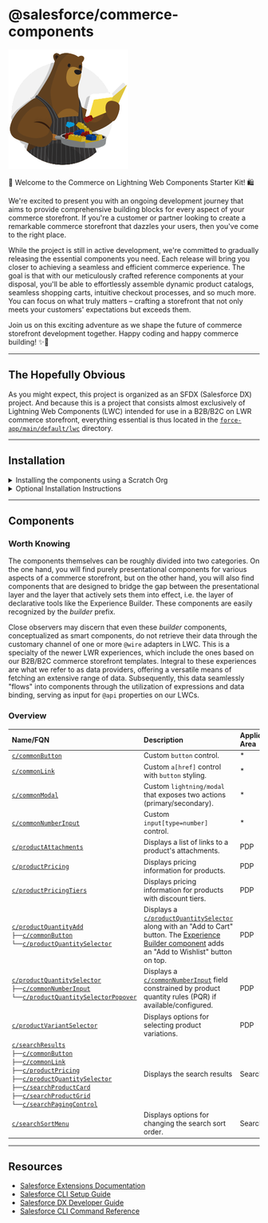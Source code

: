 # @salesforce/commerce-components

![recipes-logo](recipes-logo.png)

🌟 Welcome to the Commerce on Lightning Web Components Starter Kit! 🛍️

We're excited to present you with an ongoing development journey that aims to provide comprehensive building blocks for every aspect of your commerce storefront. If you're a customer or partner looking to create a remarkable commerce storefront that dazzles your users, then you've come to the right place.

While the project is still in active development, we're committed to gradually releasing the essential components you need. Each release will bring you closer to achieving a seamless and efficient commerce experience. The goal is that with our meticulously crafted reference components at your disposal, you'll be able to effortlessly assemble dynamic product catalogs, seamless shopping carts, intuitive checkout processes, and so much more. You can focus on what truly matters – crafting a storefront that not only meets your customers' expectations but exceeds them.

Join us on this exciting adventure as we shape the future of commerce storefront development together. Happy coding and happy commerce building! ✨🚀

---

## The Hopefully Obvious

As you might expect, this project is organized as an SFDX (Salesforce DX) project. And because this is a project that consists almost exclusively of Lightning Web Components (LWC) intended for use in a B2B/B2C on LWR commerce storefront, everything essential is thus located in the [`force-app/main/default/lwc`](force-app/main/default/lwc) directory.

---

## Installation

<details>
<summary>Installing the components using a Scratch Org</summary>

1.  Set up your environment. Follow the steps in the [Quick Start: Lightning Web Components](https://trailhead.salesforce.com/content/learn/projects/quick-start-lightning-web-components/) Trailhead project. The steps include:

    -   Enable Dev Hub in your Org
    -   Install Salesforce CLI
    -   Install Visual Studio Code
    -   Install the Visual Studio Code Salesforce extensions, including the Lightning Web Components extension

2.  If you haven't already done so, authorize your hub org and provide it with an alias (**myhuborg** in the command below):

    ```shell
    sf org login web -d -a myhuborg
    ```

3.  Clone the repositoty `forcedotcom/commerce-on-lightning-components`:

    ```shell
    git clone https://github.com/forcedotcom/commerce-on-lightning-components.git
    cd commerce-on-lightning-components
    ```

4.  Create a scratch org and provide it with an alias (**commerce-components** in the command below):

    ```shell
    sf org create scratch -f config/project-scratch-def.json -a commerce-components
    ```

5.  Push the app to your scratch org:

    ```shell
    sf project deploy start
    ```

6.  Open the scratch org:

    ```shell
    sf org open
    ```

    </details>

<details>
<summary>Optional Installation Instructions</summary>

This repository contains several files that are relevant if you want to integrate modern web development tooling to your Salesforce development processes, or to your continuous integration/continuous deployment processes.

### Code Formatting

[Prettier](https://prettier.io/) is a code formatter used to ensure consistent formatting across your code base. To use Prettier with Visual Studio Code, install [this extension](https://marketplace.visualstudio.com/items?itemName=esbenp.prettier-vscode) from the Visual Studio Code Marketplace. The [.prettierignore](.prettierignore) and [.prettierrc](.prettierrc) files are provided as part of this repository to control the behavior of the Prettier formatter.

### Code Linting

[ESLint](https://eslint.org/) is a popular JavaScript linting tool used to identify stylistic errors and erroneous constructs. To use ESLint with Visual Studio Code, install [this extension](https://marketplace.visualstudio.com/items?itemName=salesforce.salesforcedx-vscode-lwc) from the Visual Studio Code Marketplace. The [.eslintrc.cjs](force-app/main/default/lwc/.eslintrc.cjs) file is provided as part of this repository to control the behavior of the linting process in the context of Lightning Web Components development.

### Pre-Commit Hook

This repository also comes with a [package.json](package.json) file that makes it easy to set up a pre-commit hook that enforces code formatting and linting by running Prettier and ESLint every time you `git commit` changes.

To set up the formatting and linting pre-commit hook:

1. Install [Node.js](https://nodejs.org) if you haven't already done so
2. Run `npm install` in your project's root folder to install the ESLint and Prettier modules (Note: Mac users should verify that Xcode command line tools are installed before running this command.)

Prettier and ESLint will now run automatically every time you commit changes. The commit will fail if linting errors are detected. You can also run the formatting and linting from the command line using the following commands (check out [package.json](package.json) for the full list):

```shell
npm run lint
npm run format
```

</details>

---

## Components

### Worth Knowing

The components themselves can be roughly divided into two categories. On the one hand, you will find purely presentational components for various aspects of a commerce storefront, but on the other hand, you will also find components that are designed to bridge the gap between the presentational layer and the layer that actively sets them into effect, i.e. the layer of declarative tools like the Experience Builder. These components are easily recognized by the _builder_ prefix.

Close observers may discern that even these _builder_ components, conceptualized as smart components, do not retrieve their data through the customary channel of one or more `@wire` adapters in LWC. This is a specialty of the newer LWR experiences, which include the ones based on our B2B/B2C commerce storefront templates. Integral to these experiences are what we refer to as data providers, offering a versatile means of fetching an extensive range of data. Subsequently, this data seamlessly "flows" into components through the utilization of expressions and data binding, serving as input for `@api` properties on our LWCs.

### Overview

<!-- prettier-ignore -->
| Name/FQN                                                                                                                                                                                                                                                                                                                                                                                                                                                                                                                                                                                                                 | Description                                                                                                                                                                                                                                                            | Application Area |                                 Builder Support                                 |
|:-------------------------------------------------------------------------------------------------------------------------------------------------------------------------------------------------------------------------------------------------------------------------------------------------------------------------------------------------------------------------------------------------------------------------------------------------------------------------------------------------------------------------------------------------------------------------------------------------------------------------|:-----------------------------------------------------------------------------------------------------------------------------------------------------------------------------------------------------------------------------------------------------------------------|:-----------------|:-------------------------------------------------------------------------------:|
| [`c/commonButton`](force-app/main/default/lwc/commonButton)                                                                                                                                                                                                                                                                                                                                                                                                                                                                                                                                                              | Custom `button` control.                                                                                                                                                                                                                                               | *                |                                                                                 |
| [`c/commonLink`](force-app/main/default/lwc/commonLink)                                                                                                                                                                                                                                                                                                                                                                                                                                                                                                                                                                  | Custom `a[href]` control with `button` styling.                                                                                                                                                                                                                        | *                |                                                                                 |
| [`c/commonModal`](force-app/main/default/lwc/commonModal)                                                                                                                                                                                                                                                                                                                                                                                                                                                                                                                                                                | Custom `lightning/modal` that exposes two actions (primary/secondary).                                                                                                                                                                                                 | *                |                                                                                 |
| [`c/commonNumberInput`](force-app/main/default/lwc/commonNumberInput)                                                                                                                                                                                                                                                                                                                                                                                                                                                                                                                                                    | Custom `input[type=number]` control.                                                                                                                                                                                                                                   | *                |                                                                                 |
| [`c/productAttachments`](force-app/main/default/lwc/productAttachments)                                                                                                                                                                                                                                                                                                                                                                                                                                                                                                                                                  | Displays a list of links to a product's attachments.                                                                                                                                                                                                                   | PDP              |   [:white_check_mark:](force-app/main/default/lwc/builderProductAttachments)    |
| [`c/productPricing`](force-app/main/default/lwc/productPricing)                                                                                                                                                                                                                                                                                                                                                                                                                                                                                                                                                          | Displays pricing information for products.                                                                                                                                                                                                                             | PDP              |     [:white_check_mark:](force-app/main/default/lwc/builderProductPricing)      |
| [`c/productPricingTiers`](force-app/main/default/lwc/productPricingTiers)                                                                                                                                                                                                                                                                                                                                                                                                                                                                                                                                                | Displays pricing information for products with discount tiers.                                                                                                                                                                                                         | PDP              |   [:white_check_mark:](force-app/main/default/lwc/builderProductPricingTiers)   |
| [`c/productQuantityAdd`](force-app/main/default/lwc/productQuantityAdd)<br/>`├──`[`c/commonButton`](force-app/main/default/lwc/commonButton)<br/>`└──`[`c/productQuantitySelector`](force-app/main/default/lwc/productQuantitySelector)                                                                                                                                                                                                                                                                                                                                                                                  | Displays a [`c/productQuantitySelector`](force-app/main/default/lwc/productQuantitySelector) along with an "Add to Cart" button. The [Experience Builder component](force-app/main/default/lwc/builderProductPurchaseOptions) adds an "Add to Wishlist" button on top. | PDP              | [:white_check_mark:](force-app/main/default/lwc/builderProductPurchaseOptions)  |
| [`c/productQuantitySelector`](force-app/main/default/lwc/productQuantitySelector)<br/>`├──`[`c/commonNumberInput`](force-app/main/default/lwc/commonNumberInput)<br/>`└──`[`c/productQuantitySelectorPopover`](force-app/main/default/lwc/productQuantitySelectorPopover)                                                                                                                                                                                                                                                                                                                                                | Displays a [`c/commonNumberInput`](force-app/main/default/lwc/commonNumberInput) field constrained by product quantity rules (PQR) if available/configured.                                                                                                            | PDP              | [:white_check_mark:](force-app/main/default/lwc/builderProductQuantitySelector) |
| [`c/productVariantSelector`](force-app/main/default/lwc/productVariantSelector)                                                                                                                                                                                                                                                                                                                                                                                                                                                                                                                                          | Displays options for selecting product variations.                                                                                                                                                                                                                     | PDP              | [:white_check_mark:](force-app/main/default/lwc/builderProductVariantSelector)  |
| [`c/searchResults`](force-app/main/default/lwc/searchResults)<br/>`├──`[`c/commonButton`](force-app/main/default/lwc/commonButton)<br/>`├──`[`c/commonLink`](force-app/main/default/lwc/commonLink)<br/>`├──`[`c/productPricing`](force-app/main/default/lwc/productPricing)<br/>`├──`[`c/productQuantitySelector`](force-app/main/default/lwc/productQuantitySelector)<br/>`├──`[`c/searchProductCard`](force-app/main/default/lwc/searchProductCard)<br/>`├──`[`c/searchProductGrid`](force-app/main/default/lwc/searchProductGrid)<br/>`└──`[`c/searchPagingControl`](force-app/main/default/lwc/searchPagingControl) | Displays the search results                                                                                                                                                                                                                                            | Search/PLP       |      [:white_check_mark:](force-app/main/default/lwc/builderSearchResults)      |
| [`c/searchSortMenu`](force-app/main/default/lwc/searchSortMenu)                                                                                                                                                                                                                                                                                                                                                                                                                                                                                                                                                          | Displays options for changing the search sort order.                                                                                                                                                                                                                   | Search/PLP       |     [:white_check_mark:](force-app/main/default/lwc/builderSearchSortMenu)      |

---

## Resources

-   [Salesforce Extensions Documentation](https://developer.salesforce.com/tools/vscode/)
-   [Salesforce CLI Setup Guide](https://developer.salesforce.com/docs/atlas.en-us.sfdx_setup.meta/sfdx_setup/sfdx_setup_intro.htm)
-   [Salesforce DX Developer Guide](https://developer.salesforce.com/docs/atlas.en-us.sfdx_dev.meta/sfdx_dev/sfdx_dev_intro.htm)
-   [Salesforce CLI Command Reference](https://developer.salesforce.com/docs/atlas.en-us.sfdx_cli_reference.meta/sfdx_cli_reference/cli_reference.htm)
